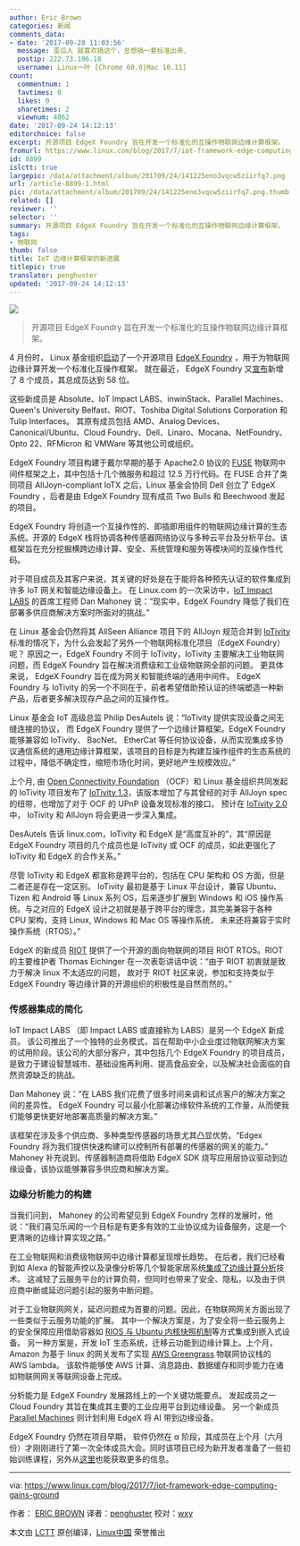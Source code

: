 ```yaml
---
author: Eric Brown
categories: 新闻
comments_data:
- date: '2017-09-28 11:03:56'
  message: 歪瓜人 就喜欢搞这个，总想搞一套标准出来,
  postip: 222.73.196.18
  username: Linux一叶 [Chrome 60.0|Mac 10.11]
count:
  commentnum: 1
  favtimes: 0
  likes: 0
  sharetimes: 2
  viewnum: 4862
date: '2017-09-24 14:12:13'
editorchoice: false
excerpt: 开源项目 EdgeX Foundry 旨在开发一个标准化的互操作物联网边缘计算框架。
fromurl: https://www.linux.com/blog/2017/7/iot-framework-edge-computing-gains-ground
id: 8899
islctt: true
largepic: /data/attachment/album/201709/24/141225eno3vqcw5ziirfq7.png
url: /article-8899-1.html
pic: /data/attachment/album/201709/24/141225eno3vqcw5ziirfq7.png.thumb.jpg
related: []
reviewer: ''
selector: ''
summary: 开源项目 EdgeX Foundry 旨在开发一个标准化的互操作物联网边缘计算框架。
tags:
- 物联网
thumb: false
title: IoT 边缘计算框架的新进展
titlepic: true
translator: penghuster
updated: '2017-09-24 14:12:13'
---
```


![](/data/attachment/album/201709/24/141225eno3vqcw5ziirfq7.png)



> 
> 开源项目 EdgeX Foundry 旨在开发一个标准化的互操作物联网边缘计算框架。
> 
> 
> 


4 月份时， Linux 基金组织[启动](http://linuxgizmos.com/open-source-group-focuses-on-industrial-iot-gateway-middleware/)了一个开源项目 [EdgeX Foundry](https://www.edgexfoundry.org/) ，用于为物联网边缘计算开发一个标准化互操作框架。 就在最近， EdgeX Foundry 又[宣布](https://www.edgexfoundry.org/announcement/2017/07/17/edgex-foundry-builds-momentum-for-a-iot-interoperability-and-a-unified-marketplace-with-eight-new-members/)新增了 8 个成员，其总成员达到 58 位。


这些新成员是 Absolute、IoT Impact LABS、inwinStack、Parallel Machines、Queen's University Belfast、RIOT、Toshiba Digital Solutions Corporation 和 Tulip Interfaces。 其原有成员包括 AMD、Analog Devices、Canonical/Ubuntu、Cloud Foundry、Dell、Linaro、Mocana、NetFoundry、 Opto 22、RFMicron 和 VMWare 等其他公司或组织。


EdgeX Foundry 项目构建于戴尔早期的基于 Apache2.0 协议的 [FUSE](https://medium.com/@gigastacey/dell-plans-an-open-source-iot-stack-3dde43f24feb) 物联网中间件框架之上，其中包括十几个微服务和超过 12.5 万行代码。在 FUSE 合并了类同项目 AllJoyn-compliant IoTX 之后，Linux 基金会协同 Dell 创立了 EdgeX Foundry ，后者是由 EdgeX Foundry 现有成员 Two Bulls 和 Beechwood 发起的项目。


EdgeX Foundry 将创造一个互操作性的、即插即用组件的物联网边缘计算的生态系统。开源的 EdgeX 栈将协调各种传感器网络协议与多种云平台及分析平台。该框架旨在充分挖掘横跨边缘计算、安全、系统管理和服务等模块间的互操作性代码。


对于项目成员及其客户来说，其关键的好处是在于能将各种预先认证的软件集成到许多 IoT 网关和智能边缘设备上。 在 Linux.com 的一次采访中，[IoT Impact LABS](https://iotimpactlabs.com/) 的首席工程师 Dan Mahoney 说：“现实中，EdgeX Foundry 降低了我们在部署多供应商解决方案时所面对的挑战。”


在 Linux 基金会仍然将其 AllSeen Alliance 项目下的 AllJoyn 规范合并到 [IoTivity](https://www.linux.com/news/how-iotivity-and-alljoyn-could-combine) 标准的情况下，为什么会发起了另外一个物联网标准化项目（EdgeX Foundry） 呢？ 原因之一，EdgeX Foundry 不同于 IoTivity，IoTivity 主要解决工业物联网问题，而 EdgeX Foundry 旨在解决消费级和工业级物联网全部的问题。 更具体来说， EdgeX Foundry 旨在成为网关和智能终端的通用中间件。 EdgeX Foundry 与 IoTivity 的另一个不同在于，前者希望借助预认证的终端塑造一种新产品，后者更多解决现存产品之间的互操作性。


Linux 基金会 IoT 高级总监 Philip DesAutels 说：“IoTivity 提供实现设备之间无缝连接的协议， 而 EdgeX Foundry 提供了一个边缘计算框架。EdgeX Foundry 能够兼容如 IoTivity、 BacNet、 EtherCat 等任何协议设备，从而实现集成多协议通信系统的通用边缘计算框架，该项目的目标是为构建互操作组件的生态系统的过程中，降低不确定性，缩短市场化时间，更好地产生规模效应。”


上个月, 由 [Open Connectivity Foundation](https://openconnectivity.org/developer/specifications/international-standards) （OCF）和 Linux 基金组织共同发起的 IoTivity 项目发布了 [IoTivity 1.3](https://wiki.iotivity.org/release_note_1.3.0)，该版本增加了与其曾经的对手 AllJoyn spec 的纽带，也增加了对于 OCF 的 UPnP 设备发现标准的接口。 预计在 [IoTivity 2.0](https://www.linux.com/news/iotivity-20-whats-store) 中， IoTivity 和 AllJoyn 将会更进一步深入集成。


DesAutels 告诉 linux.com，IoTivity 和 EdgeX 是“高度互补的”，其“原因是 EdgeX Foundry 项目的几个成员也是 IoTivity 或 OCF 的成员，如此更强化了 IoTivity 和 EdgeX 的合作关系。”


尽管 IoTivity 和 EdgeX 都宣称是跨平台的，包括在 CPU 架构和 OS 方面，但是二者还是存在一定区别。 IoTivity 最初是基于 Linux 平台设计，兼容 Ubuntu、Tizen 和 Android 等 Linux 系列 OS，后来逐步扩展到 Windows 和 iOS 操作系统。与之对应的 EdgeX 设计之初就是基于跨平台的理念，其完美兼容于各种 CPU 架构，支持 Linux, Windows 和 Mac OS 等操作系统， 未来还将兼容于实时操作系统（RTOS）。”


EdgeX 的新成员 [RIOT](https://riot-os.org/) 提供了一个开源的面向物联网的项目 RIOT RTOS。RIOT 的主要维护者 Thomas Eichinger 在一次表彰讲话中说：“由于 RIOT 初衷就是致力于解决 linux 不太适应的问题， 故对于 RIOT 社区来说，参加和支持类似于 EdgeX Foundry 等边缘计算的开源组织的积极性是自然而然的。”


### 传感器集成的简化


IoT Impact LABS （即 Impact LABS 或直接称为 LABS）是另一个 EdgeX 新成员。 该公司推出了一个独特的业务模式，旨在帮助中小企业度过物联网解决方案的试用阶段。该公司的大部分客户，其中包括几个 EdgeX Foundry 的项目成员，是致力于建设智慧城市、基础设施再利用、提高食品安全，以及解决社会面临的自然资源缺乏的挑战。


Dan Mahoney 说：“在 LABS 我们花费了很多时间来调和试点客户的解决方案之间的差异性。 EdgeX Foundry 可以最小化部署边缘软件系统的工作量，从而使我们能够更快更好地部署高质量的解决方案。”


该框架在涉及多个供应商、多种类型传感器的场景尤其凸显优势。“Edgex Foundry 将为我们提供快速构建可以控制所有部署的传感器的网关的能力。” Mahoney 补充说到。传感器制造商将借助 EdgeX SDK 烧写应用层协议驱动到边缘设备，该协议能够兼容多供应商和解决方案。


### 边缘分析能力的构建


当我们问到， Mahoney 的公司希望见到 EdgeX Foundry 怎样的发展时，他说：“我们喜见乐闻的一个目标是有更多有效的工业协议成为设备服务，这是一个更清晰的边缘计算实现之路。”


在工业物联网和消费级物联网中边缘计算都呈现增长趋势。 在后者，我们已经看到如 Alexa 的智能声控以及录像分析等几个智能家居系统[集成了边缘计算分析](https://www.linux.com/news/smart-linux-home-hubs-mix-iot-ai)技术。 这减轻了云服务平台的计算负荷，但同时也带来了安全、隐私，以及由于供应商中断或延迟问题引起的服务中断问题。


对于工业物联网网关，延迟问题成为首要的问题。因此，在物联网网关方面出现了一些类似于云服务功能的扩展。 其中一个解决方案是，为了安全将一些云服务上的安全保障应用借助容器如 [RIOS 与 Ubuntu 内核快照机制](https://www.linux.com/news/future-iot-containers-aim-solve-security-crisis)等方式集成到嵌入式设备。 另一种方案是，开发 IoT 生态系统，迁移云功能到边缘计算上。上个月，Amazon 为基于 linux 的网关发布了实现 [AWS Greengrass](http://linuxgizmos.com/amazon-releases-aws-greengrass-for-local-iot-processing-on-linux-devices/) 物联网协议栈的 AWS lambda。 该软件能够使 AWS 计算、消息路由、数据缓存和同步能力在诸如物联网网关等联网设备上完成。


分析能力是 EdgeX Foundry 发展路线上的一个关键功能要点。 发起成员之一 Cloud Foundry 其旨在集成其主要的工业应用平台到边缘设备。 另一个新成员 [Parallel Machines](https://www.parallelmachines.com/) 则计划利用 EdgeX 将 AI 带到边缘设备。


EdgeX Foundry 仍然在项目早期， 软件仍然在 α 阶段，其成员在上个月（六月份）才刚刚进行了第一次全体成员大会。同时该项目已经为新开发者准备了一些初始训练课程，另外从[这里](https://wiki.edgexfoundry.org/)也能获取更多的信息。




---


via: <https://www.linux.com/blog/2017/7/iot-framework-edge-computing-gains-ground>


作者： [ERIC BROWN](https://www.linux.com/users/ericstephenbrown) 译者：[penghuster](https://github.com/penghuster) 校对：[wxy](https://github.com/wxy)


本文由 [LCTT](https://github.com/LCTT/TranslateProject) 原创编译，[Linux中国](https://linux.cn/) 荣誉推出